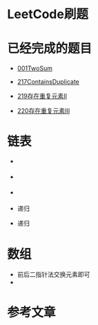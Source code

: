 # LeetCode刷题

# 已经完成的题目
[]()

- [001TwoSum](0001TwoSum.md)


- [217ContainsDuplicate](./217ContainsDuplicate.md)
- [219存在重复元素II](./219存在重复元素II.md)
- [220存在重复元素III](./220存在重复元素III.md)



# 链表
- [](0002AddTwoNumbers.md)

- [](./206反转链表.md)
- [](./237删除链表中的节点.md)

- [](./104二叉树的最大深度.md) 递归
- [](./226翻转二叉树.md)  递归

# 数组
- [](./0905按奇偶排序数组.md)   前后二指针法交换元素即可
- [](./0961重复N次的元素.md)


# 参考文章
[](https://www.zhihu.com/question/23148377/answer/36824071)
[](http://www.cs.princeton.edu/~wayne/kleinberg-tardos/)